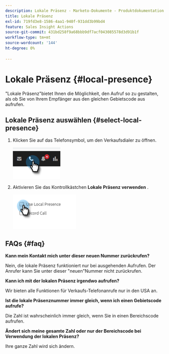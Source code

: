 ```yaml
---
description: Lokale Präsenz - Marketo-Dokumente - Produktdokumentation
title: Lokale Präsenz
exl-id: 719fd3e8-1586-4aa1-940f-931dd3b99bd4
feature: Sales Insight Actions
source-git-commit: 431bd258f9a68bbb9df7acf043085578d3d91b1f
workflow-type: tm+mt
source-wordcount: '144'
ht-degree: 0%

---
```


# Lokale Präsenz {#local-presence}

&quot;Lokale Präsenz&quot;bietet Ihnen die Möglichkeit, den Aufruf so zu gestalten, als ob Sie von Ihrem Empfänger aus den gleichen Gebietscode aus aufrufen.

## Lokale Präsenz auswählen {#select-local-presence}

1. Klicken Sie auf das Telefonsymbol, um den Verkaufsdialer zu öffnen.

   ![](assets/local-presence-1.png)

1. Aktivieren Sie das Kontrollkästchen **Lokale Präsenz verwenden** .

   ![](assets/local-presence-2.png)

## FAQs {#faq}

**Kann mein Kontakt mich unter dieser neuen Nummer zurückrufen?**

Nein, die lokale Präsenz funktioniert nur bei ausgehenden Aufrufen. Der Anrufer kann Sie unter dieser &quot;neuen&quot;Nummer nicht zurückrufen.

**Kann ich mit der lokalen Präsenz irgendwo aufrufen?**

Wir bieten alle Funktionen für Verkaufs-Telefonanrufe nur in den USA an.

**Ist die lokale Präsenznummer immer gleich, wenn ich einen Gebietscode aufrufe?**

Die Zahl ist wahrscheinlich immer gleich, wenn Sie in einen Bereichscode aufrufen.

**Ändert sich meine gesamte Zahl oder nur der Bereichscode bei Verwendung der lokalen Präsenz?**

Ihre ganze Zahl wird sich ändern.
